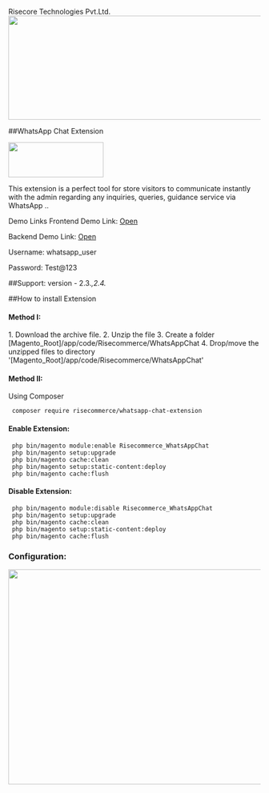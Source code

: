 Risecore Technologies Pvt.Ltd.
<a href="https://risecommerce.com/"><img width="830" height="208" src="https://risecommerce.com/media/wysiwyg/riselogoOld.svg"></a>

##WhatsApp Chat Extension

<a href="https://risecommerce.com/magento2-whatsapp-chat-integration.html"><img width="190" height="70" src="https://risecommerce.com/media/wysiwyg/risedownload.png"></a>


This extension is a perfect tool for store visitors to communicate instantly with the admin regarding any inquiries, queries, guidance service via WhatsApp ..

Demo Links
Frontend Demo Link: <a href="https://demo.risecommerce.com/"> Open </a>


Backend Demo Link: <a href="https://demo.risecommerce.com/admindemo"> Open </a>

Username: whatsapp_user

Password: Test@123

##Support: 
version - 2.3.*,2.4.*

##How to install Extension

<h4>Method I:</h4>
1. Download the archive file.
2. Unzip the file
3. Create a folder [Magento_Root]/app/code/Risecommerce/WhatsAppChat
4. Drop/move the unzipped files to directory '[Magento_Root]/app/code/Risecommerce/WhatsAppChat'

<h4>Method II:</h4>

Using Composer

```
 composer require risecommerce/whatsapp-chat-extension
```

<h4>Enable Extension:</h4>

```
 php bin/magento module:enable Risecommerce_WhatsAppChat
 php bin/magento setup:upgrade
 php bin/magento cache:clean
 php bin/magento setup:static-content:deploy
 php bin/magento cache:flush
```

<h4>Disable Extension:</h4>

```
 php bin/magento module:disable Risecommerce_WhatsAppChat
 php bin/magento setup:upgrade
 php bin/magento cache:clean
 php bin/magento setup:static-content:deploy
 php bin/magento cache:flush
```

 <h3>Configuration:</h3>
<img width="830" height="430" src="https://risecommerce.com/media/wysiwyg/WhtsappConf.png">
